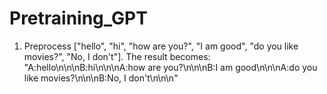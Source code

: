 # Pretraining_GPT

1. Preprocess ["hello", "hi", "how are you?", "I am good", "do you like movies?", "No, I don't"].
The result becomes: "A:hello\n\n\nB:hi\n\n\nA:how are you?\n\n\nB:I am good\n\n\nA:do you like movies?\n\n\nB:No, I don't\n\n\n"
